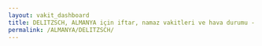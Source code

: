```yaml
---
layout: vakit_dashboard
title: DELITZSCH, ALMANYA için iftar, namaz vakitleri ve hava durumu - ilçe/eyalet seç
permalink: /ALMANYA/DELITZSCH/
---
```


<script type="text/javascript">
  var GLOBAL_COUNTRY = 'ALMANYA';
  var GLOBAL_CITY = 'DELITZSCH';
  var GLOBAL_STATE = '';
  var lat = 72;
  var lon = 21;
</script>
